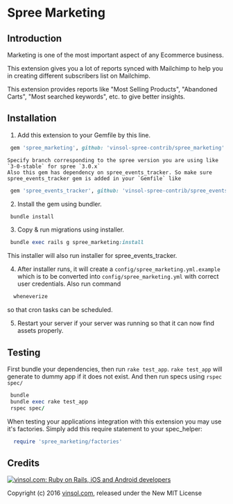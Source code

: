 # Spree Marketing

Introduction
-------------

Marketing is one of the most important aspect of any Ecommerce business.

This extension gives you a lot of reports synced with Mailchimp to help you in creating different subscribers list on Mailchimp.

This extension provides reports like "Most Selling Products", "Abandoned Carts", "Most searched keywords", etc. to give better insights.

Installation
-------------

  1. Add this extension to your Gemfile by this line.

  ```ruby
   gem 'spree_marketing', github: 'vinsol-spree-contrib/spree_marketing'
  ```
    Specify branch corresponding to the spree version you are using like `3-0-stable` for spree `3.0.x`
    Also this gem has dependency on spree_events_tracker. So make sure spree_events_tracker gem is added in your `Gemfile` like
  ```ruby
   gem 'spree_events_tracker', github: 'vinsol-spree-contrib/spree_events_tracker'
  ```

  2. Install the gem using bundler.

  ```ruby
   bundle install
  ```

  3. Copy & run migrations using installer.

  ```ruby
   bundle exec rails g spree_marketing:install
  ```
  This installer will also run installer for spree_events_tracker.

  4. After installer runs, it will create a `config/spree_marketing.yml.example` which is to be converted into `config/spree_marketing.yml` with correct user credentials. Also run command
  ```ruby
    wheneverize
  ```
  so that cron tasks can be scheduled.

  5. Restart your server if your server was running so that it can now find assets properly.


Testing
--------

First bundle your dependencies, then run `rake test_app`. `rake test_app` will generate to dummy app if it does not exist.
And then run specs using `rspec spec/`

```ruby
 bundle
 bundle exec rake test_app
 rspec spec/
```

When testing your applications integration with this extension you may use it's factories. Simply add this require statement to your spec_helper:

```ruby
  require 'spree_marketing/factories'
```

Credits
-------

[![vinsol.com: Ruby on Rails, iOS and Android developers](http://vinsol.com/vin_logo.png "Ruby on Rails, iOS and Android developers")](http://vinsol.com)

Copyright (c) 2016 [vinsol.com](http://vinsol.com "Ruby on Rails, iOS and Android developers"), released under the New MIT License
